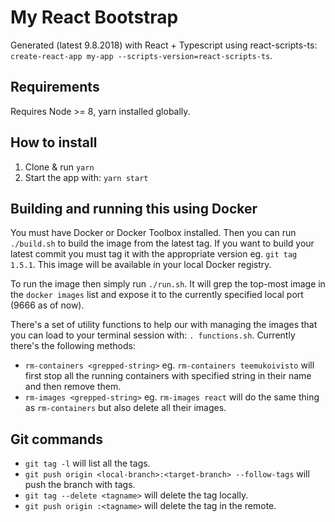 # My React Bootstrap

Generated (latest 9.8.2018) with React + Typescript using react-scripts-ts: `create-react-app my-app --scripts-version=react-scripts-ts`.

## Requirements

Requires Node >= 8, yarn installed globally.

## How to install

1) Clone & run `yarn`
2) Start the app with: `yarn start`

## Building and running this using Docker

You must have Docker or Docker Toolbox installed. Then you can run `./build.sh` to build the image from the latest tag. If you want to build your latest commit you must tag it with the appropriate version eg. `git tag 1.5.1`. This image will be available in your local Docker registry.

To run the image then simply run `./run.sh`. It will grep the top-most image in the `docker images` list and expose it to the currently specified local port (9666 as of now).

There's a set of utility functions to help our with managing the images that you can load to your terminal session with: `. functions.sh`. Currently there's the following methods:

* `rm-containers <grepped-string>` eg. `rm-containers teemukoivisto` will first stop all the running containers with specified string in their name and then remove them.
* `rm-images <grepped-string>`  eg. `rm-images react` will do the same thing as `rm-containers` but also delete all their images.

## Git commands

* `git tag -l` will list all the tags.
* `git push origin <local-branch>:<target-branch> --follow-tags` will push the branch with tags.
* `git tag --delete <tagname>` will delete the tag locally.
* `git push origin :<tagname>` will delete the tag in the remote.